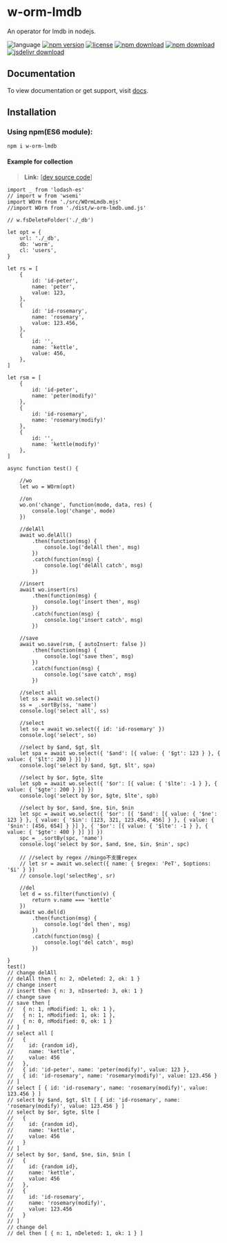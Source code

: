 # w-orm-lmdb
An operator for lmdb in nodejs.

![language](https://img.shields.io/badge/language-JavaScript-orange.svg) 
[![npm version](http://img.shields.io/npm/v/w-orm-lmdb.svg?style=flat)](https://npmjs.org/package/w-orm-lmdb) 
[![license](https://img.shields.io/npm/l/w-orm-lmdb.svg?style=flat)](https://npmjs.org/package/w-orm-lmdb) 
[![npm download](https://img.shields.io/npm/dt/w-orm-lmdb.svg)](https://npmjs.org/package/w-orm-lmdb) 
[![npm download](https://img.shields.io/npm/dm/w-orm-lmdb.svg)](https://npmjs.org/package/w-orm-lmdb) 
[![jsdelivr download](https://img.shields.io/jsdelivr/npm/hm/w-orm-lmdb.svg)](https://www.jsdelivr.com/package/npm/w-orm-lmdb)

## Documentation
To view documentation or get support, visit [docs](https://yuda-lyu.github.io/w-orm-lmdb/WOrm.html).

## Installation

### Using npm(ES6 module):
```alias
npm i w-orm-lmdb
```

#### Example for collection
> **Link:** [[dev source code](https://github.com/yuda-lyu/w-orm-lmdb/blob/master/g-basic.mjs)]
```alias
import _ from 'lodash-es'
// import w from 'wsemi'
import WOrm from './src/WOrmLmdb.mjs'
//import WOrm from './dist/w-orm-lmdb.umd.js'

// w.fsDeleteFolder('./_db')

let opt = {
    url: './_db',
    db: 'worm',
    cl: 'users',
}

let rs = [
    {
        id: 'id-peter',
        name: 'peter',
        value: 123,
    },
    {
        id: 'id-rosemary',
        name: 'rosemary',
        value: 123.456,
    },
    {
        id: '',
        name: 'kettle',
        value: 456,
    },
]

let rsm = [
    {
        id: 'id-peter',
        name: 'peter(modify)'
    },
    {
        id: 'id-rosemary',
        name: 'rosemary(modify)'
    },
    {
        id: '',
        name: 'kettle(modify)'
    },
]

async function test() {

    //wo
    let wo = WOrm(opt)

    //on
    wo.on('change', function(mode, data, res) {
        console.log('change', mode)
    })

    //delAll
    await wo.delAll()
        .then(function(msg) {
            console.log('delAll then', msg)
        })
        .catch(function(msg) {
            console.log('delAll catch', msg)
        })

    //insert
    await wo.insert(rs)
        .then(function(msg) {
            console.log('insert then', msg)
        })
        .catch(function(msg) {
            console.log('insert catch', msg)
        })

    //save
    await wo.save(rsm, { autoInsert: false })
        .then(function(msg) {
            console.log('save then', msg)
        })
        .catch(function(msg) {
            console.log('save catch', msg)
        })

    //select all
    let ss = await wo.select()
    ss = _.sortBy(ss, 'name')
    console.log('select all', ss)

    //select
    let so = await wo.select({ id: 'id-rosemary' })
    console.log('select', so)

    //select by $and, $gt, $lt
    let spa = await wo.select({ '$and': [{ value: { '$gt': 123 } }, { value: { '$lt': 200 } }] })
    console.log('select by $and, $gt, $lt', spa)

    //select by $or, $gte, $lte
    let spb = await wo.select({ '$or': [{ value: { '$lte': -1 } }, { value: { '$gte': 200 } }] })
    console.log('select by $or, $gte, $lte', spb)

    //select by $or, $and, $ne, $in, $nin
    let spc = await wo.select({ '$or': [{ '$and': [{ value: { '$ne': 123 } }, { value: { '$in': [123, 321, 123.456, 456] } }, { value: { '$nin': [456, 654] } }] }, { '$or': [{ value: { '$lte': -1 } }, { value: { '$gte': 400 } }] }] })
    spc = _.sortBy(spc, 'name')
    console.log('select by $or, $and, $ne, $in, $nin', spc)

    // //select by regex //mingo不支援regex
    // let sr = await wo.select({ name: { $regex: 'PeT', $options: '$i' } })
    // console.log('selectReg', sr)

    //del
    let d = ss.filter(function(v) {
        return v.name === 'kettle'
    })
    await wo.del(d)
        .then(function(msg) {
            console.log('del then', msg)
        })
        .catch(function(msg) {
            console.log('del catch', msg)
        })

}
test()
// change delAll
// delAll then { n: 2, nDeleted: 2, ok: 1 }
// change insert
// insert then { n: 3, nInserted: 3, ok: 1 }
// change save
// save then [
//   { n: 1, nModified: 1, ok: 1 },
//   { n: 1, nModified: 1, ok: 1 },
//   { n: 0, nModified: 0, ok: 1 }
// ]
// select all [
//   {
//     id: {random id},
//     name: 'kettle',
//     value: 456
//   },
//   { id: 'id-peter', name: 'peter(modify)', value: 123 },
//   { id: 'id-rosemary', name: 'rosemary(modify)', value: 123.456 }
// ]
// select [ { id: 'id-rosemary', name: 'rosemary(modify)', value: 123.456 } ]
// select by $and, $gt, $lt [ { id: 'id-rosemary', name: 'rosemary(modify)', value: 123.456 } ]
// select by $or, $gte, $lte [
//   {
//     id: {random id},
//     name: 'kettle',
//     value: 456
//   }
// ]
// select by $or, $and, $ne, $in, $nin [
//   {
//     id: {random id},
//     name: 'kettle',
//     value: 456
//   },
//   {
//     id: 'id-rosemary',
//     name: 'rosemary(modify)',
//     value: 123.456
//   }
// ]
// change del
// del then [ { n: 1, nDeleted: 1, ok: 1 } ]
```
